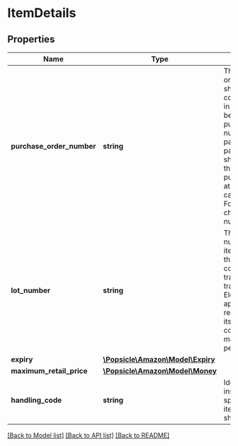 # ItemDetails

## Properties
Name | Type | Description | Notes
------------ | ------------- | ------------- | -------------
**purchase_order_number** | **string** | The Amazon purchase order number for the shipment being confirmed. If the items in this shipment belong to multiple purchase order numbers that are in particular carton or pallet within the shipment, then provide the purchaseOrderNumber at the appropriate carton or pallet level. Formatting Notes: 8-character alpha-numeric code. | [optional] 
**lot_number** | **string** | The batch or lot number associates an item with information the manufacturer considers relevant for traceability of the trade item to which the Element String is applied. The data may refer to the trade item itself or to items contained. This field is mandatory for all perishable items. | [optional] 
**expiry** | [**\Popsicle\Amazon\Model\Expiry**](Expiry.md) |  | [optional] 
**maximum_retail_price** | [**\Popsicle\Amazon\Model\Money**](Money.md) |  | [optional] 
**handling_code** | **string** | Identification of the instructions on how specified item/carton/pallet should be handled. | [optional] 

[[Back to Model list]](../../README.md#documentation-for-models) [[Back to API list]](../../README.md#documentation-for-api-endpoints) [[Back to README]](../../README.md)

